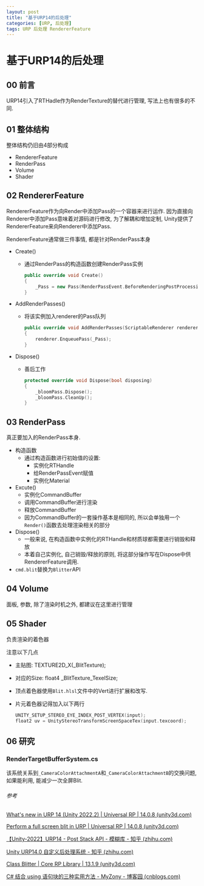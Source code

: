 ```yaml
---
layout: post
title: "基于URP14的后处理"
categories: [URP, 后处理]
tags: URP 后处理 RendererFeature
---
```


# 基于URP14的后处理

## 00 前言

URP14引入了RTHadle作为RenderTexture的替代进行管理, 写法上也有很多的不同.

## 01 整体结构

整体结构仍旧由4部分构成

- RendererFeature
- RenderPass
- Volume
- Shader

## 02 RendererFeature

RendererFeature作为向Render中添加Pass的一个容器来进行运作. 因为直接向Renderer中添加Pass意味着对源码进行修改, 为了解耦和增加定制, Unity提供了RendererFeature来向Renderer中添加Pass.

RendererFeature通常做三件事情, 都是针对RenderPass本身

- Create()

  - 通过RenderPass的构造函数创建RenderPass实例

    ```c++
    public override void Create()
    {
        _Pass = new Pass(RenderPassEvent.BeforeRenderingPostProcessing);
    }
    ```

    

- AddRenderPasses()

  - 将该实例加入renderer的Pass队列

    ```c++
    public override void AddRenderPasses(ScriptableRenderer renderer, ref RenderingData renderingData)
    {
        renderer.EnqueuePass(_Pass);
    }
    ```

- Dispose()

  - 善后工作

    ```c++
    protected override void Dispose(bool disposing)
    {
        _bloomPass.Dispose();
        _bloomPass.CleanUp();
    }
    ```

    

## 03 RenderPass

真正要加入的RenderPass本身.

- 构造函数
  - 通过构造函数进行初始值的设置:
    - 实例化RTHandle
    - 给RenderPassEvent赋值
    - 实例化Material
- Excute()
  - 实例化CommandBuffer
  - 调用CommandBuffer进行渲染
  - 释放CommandBuffer
  - 因为CommandBuffer的一套操作基本是相同的, 所以会单独用一个```Render()```函数去处理渲染相关的部分
- Dispose()
  - 一般来说, 在构造函数中实例化的RTHandle和材质球都需要进行销毁和释放
  - 本着自己实例化, 自己销毁/释放的原则, 将这部分操作写在Dispose中供RendererFeature调用.
- ```cmd.blit```替换为```Blitter```API

## 04 Volume

面板, 参数, 除了渲染时机之外, 都建议在这里进行管理

## 05 Shader

负责渲染的着色器

注意以下几点

- 主贴图:  TEXTURE2D_X(_BlitTexture);

- 对应的Size: float4 _BlitTexture_TexelSize;

- 顶点着色器使用```Blit.hlsl```文件中的Vert进行扩展和改写.

- 片元着色器记得加入以下两行

  ```c++
  UNITY_SETUP_STEREO_EYE_INDEX_POST_VERTEX(input);
  float2 uv = UnityStereoTransformScreenSpaceTex(input.texcoord);
  ```

  

## 06 研究

### RenderTargetBufferSystem.cs

该系统关系到```_CameraColorAttachmentA```和```_CameraColorAttachmentB```的交换问题, 如果能利用, 能减少一次全屏Blit.



###### 参考

[What's new in URP 14 (Unity 2022.2) \| Universal RP \| 14.0.8 (unity3d.com)](https://docs.unity3d.com/Packages/com.unity.render-pipelines.universal@14.0/manual/whats-new/urp-whats-new.html?q=Blitter)

[Perform a full screen blit in URP \| Universal RP \| 14.0.8 (unity3d.com)](https://docs.unity3d.com/Packages/com.unity.render-pipelines.universal@14.0/manual/renderer-features/how-to-fullscreen-blit.html)

[【Unity-2022】URP14 - Post Stack API - 模糊库 - 知乎 (zhihu.com)](https://zhuanlan.zhihu.com/p/648878029)

[Unity URP14.0 自定义后处理系统 - 知乎 (zhihu.com)](https://zhuanlan.zhihu.com/p/621840900)

[Class Blitter \| Core RP Library \| 13.1.9 (unity3d.com)](https://docs.unity3d.com/Packages/com.unity.render-pipelines.core@13.1/api/UnityEngine.Rendering.Blitter.html)

[C# 结合 using 语句块的三种实用方法 - MyZony - 博客园 (cnblogs.com)](https://www.cnblogs.com/myzony/p/10275256.html)